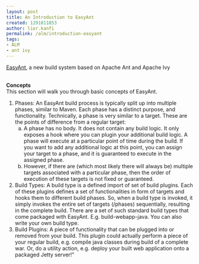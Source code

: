 ```yaml
---
layout: post
title: An Introduction to EasyAnt
created: 1291811853
author: lior.kanfi
permalink: /alm/introduction-easyant
tags:
- ALM
- ant ivy
---
```

<p><a href="http://www.easyant.org/doc/">EasyAnt</a>, a new build system based on Apache Ant and Apache Ivy</p>
<p><br />
<strong>Concepts</strong><br />
This section will walk you through basic concepts of EasyAnt.</p>
<ol type="1" style="margin-top: 0in;">
    <li>Phases: An EasyAnt build process is typically split up into multiple  phases, similar to Maven. Each phase has a distinct purpose, and  functionality. Technically, a phase is very similar to a target. These  are the points of difference from a regular target:
    <ol type="a" style="margin-top: 0in;">
        <li>A phase has no body. It does not contain any build logic. It only  exposes a hook where you can plugin your additional build logic. A phase  will execute at a particular point of time during the build. If you  want to add any additional logic at this point, you can assign your  target to a phase, and it is guaranteed to execute in the assigned  phase.</li>
        <li>However, if there are (which most likely there will always be)  multiple targets associated with a particular phase, then the order of  execution of these targets is not fixed or guaranteed.</li>
    </ol>
    </li>
    <li>Build Types: A build type is a defined import of set of build  plugins. Each of these plugins defines a set of functionalities in form  of targets and hooks them to different build phases. So, when a build  type is invoked, it simply invokes the entire set of targets (/phases)  sequentially, resulting in the complete build. There are a set of such  standard build types that come packaged with EasyAnt. E.g.  build-webapp-java. You can also write your own build type.</li>
    <li>Build Plugins: A piece of functionality that can be plugged into or  removed from your build. This plugin could actually perform a piece of  your regular build, e.g. compile java classes during build of a complete  war. Or, do a utility action, e.g. deploy your built web application  onto a packaged Jetty server!&quot;</li>
</ol>
